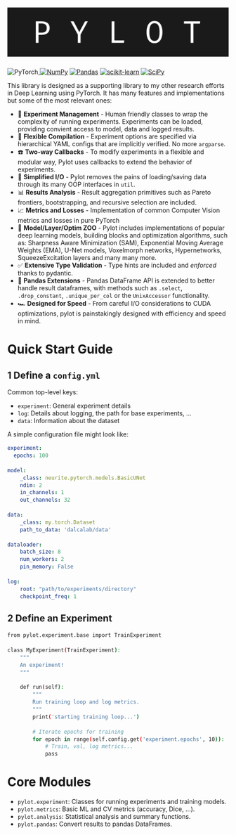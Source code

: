 ![PYLOT](https://raw.githubusercontent.com/JJGO/pylot/assets/pylot-logo.jpg)
=====

<p dir="auto"><a target="_blank" rel="noopener noreferrer nofollow" href="https://camo.githubusercontent.com/15ab61ce30a10d53ef73580f936329f8308021ebf6dc90f51c817d522516d40f/68747470733a2f2f696d672e736869656c64732e696f2f62616467652f5079546f7263682d2532334545344332432e7376673f7374796c653d666f722d7468652d6261646765266c6f676f3d5079546f726368266c6f676f436f6c6f723d7768697465"></a>
<img src="https://camo.githubusercontent.com/15ab61ce30a10d53ef73580f936329f8308021ebf6dc90f51c817d522516d40f/68747470733a2f2f696d672e736869656c64732e696f2f62616467652f5079546f7263682d2532334545344332432e7376673f7374796c653d666f722d7468652d6261646765266c6f676f3d5079546f726368266c6f676f436f6c6f723d7768697465" alt="PyTorch" data-canonical-src="https://img.shields.io/badge/PyTorch-%23EE4C2C.svg?style=for-the-badge&amp;logo=PyTorch&amp;logoColor=white" style="max-width: 100%;"><a target="_blank" rel="noopener noreferrer nofollow" href="https://camo.githubusercontent.com/bc83deb0379def4c1daa5a17a00cffa64ada5a27b2c7a6630c550c6f00e9bad1/68747470733a2f2f696d672e736869656c64732e696f2f62616467652f5079546f7263685f4c696768746e696e672d2532334545344332432e7376673f7374796c653d666f722d7468652d6261646765266c6f676f3d5079546f7263682d4c696768746e696e67266c6f676f436f6c6f723d7768697465">
<a target="_blank" rel="noopener noreferrer nofollow" href="https://camo.githubusercontent.com/a1c5e9056e3be1e1058d8517b025af60f61f75395a78245776db71a7703aff9c/68747470733a2f2f696d672e736869656c64732e696f2f62616467652f6e756d70792d2532333031333234332e7376673f7374796c653d666f722d7468652d6261646765266c6f676f3d6e756d7079266c6f676f436f6c6f723d7768697465"><img src="https://camo.githubusercontent.com/a1c5e9056e3be1e1058d8517b025af60f61f75395a78245776db71a7703aff9c/68747470733a2f2f696d672e736869656c64732e696f2f62616467652f6e756d70792d2532333031333234332e7376673f7374796c653d666f722d7468652d6261646765266c6f676f3d6e756d7079266c6f676f436f6c6f723d7768697465" alt="NumPy" data-canonical-src="https://img.shields.io/badge/numpy-%23013243.svg?style=for-the-badge&amp;logo=numpy&amp;logoColor=white" style="max-width: 100%;"></a>
<a target="_blank" rel="noopener noreferrer nofollow" href="https://camo.githubusercontent.com/f737c8a9e60949e59f80fcca0b0019df76efb3c8ae56d38736bb93e44b447000/68747470733a2f2f696d672e736869656c64732e696f2f62616467652f70616e6461732d2532333135303435382e7376673f7374796c653d666f722d7468652d6261646765266c6f676f3d70616e646173266c6f676f436f6c6f723d7768697465"><img src="https://camo.githubusercontent.com/f737c8a9e60949e59f80fcca0b0019df76efb3c8ae56d38736bb93e44b447000/68747470733a2f2f696d672e736869656c64732e696f2f62616467652f70616e6461732d2532333135303435382e7376673f7374796c653d666f722d7468652d6261646765266c6f676f3d70616e646173266c6f676f436f6c6f723d7768697465" alt="Pandas" data-canonical-src="https://img.shields.io/badge/pandas-%23150458.svg?style=for-the-badge&amp;logo=pandas&amp;logoColor=white" style="max-width: 100%;"></a>
<a target="_blank" rel="noopener noreferrer nofollow" href="https://camo.githubusercontent.com/5e8b6493343a841ed161f1862e7de688f67ba8809ad0a76a8f04af618ab2c3bf/68747470733a2f2f696d672e736869656c64732e696f2f62616467652f7363696b69742d2d6c6561726e2d2532334637393331452e7376673f7374796c653d666f722d7468652d6261646765266c6f676f3d7363696b69742d6c6561726e266c6f676f436f6c6f723d7768697465"><img src="https://camo.githubusercontent.com/5e8b6493343a841ed161f1862e7de688f67ba8809ad0a76a8f04af618ab2c3bf/68747470733a2f2f696d672e736869656c64732e696f2f62616467652f7363696b69742d2d6c6561726e2d2532334637393331452e7376673f7374796c653d666f722d7468652d6261646765266c6f676f3d7363696b69742d6c6561726e266c6f676f436f6c6f723d7768697465" alt="scikit-learn" data-canonical-src="https://img.shields.io/badge/scikit--learn-%23F7931E.svg?style=for-the-badge&amp;logo=scikit-learn&amp;logoColor=white" style="max-width: 100%;"></a>
<a target="_blank" rel="noopener noreferrer nofollow" href="https://camo.githubusercontent.com/e70497c8ce44be13c11100d9ca6cd835a78ef716df5b4385c44ada096dec357a/68747470733a2f2f696d672e736869656c64732e696f2f62616467652f53636950792d2532333043353541352e7376673f7374796c653d666f722d7468652d6261646765266c6f676f3d7363697079266c6f676f436f6c6f723d257768697465"><img src="https://camo.githubusercontent.com/e70497c8ce44be13c11100d9ca6cd835a78ef716df5b4385c44ada096dec357a/68747470733a2f2f696d672e736869656c64732e696f2f62616467652f53636950792d2532333043353541352e7376673f7374796c653d666f722d7468652d6261646765266c6f676f3d7363697079266c6f676f436f6c6f723d257768697465" alt="SciPy" data-canonical-src="https://img.shields.io/badge/SciPy-%230C55A5.svg?style=for-the-badge&amp;logo=scipy&amp;logoColor=%white" style="max-width: 100%;"></a>
<!-- <a target="_blank" rel="noopener noreferrer nofollow" href="https://camo.githubusercontent.com/01a0e0358e1ce867c57b40f3fc5e037d6f0b7b8946ad9856749b3cf1830c0767/68747470733a2f2f696d672e736869656c64732e696f2f62616467652f6f70656e63762d25323377686974652e7376673f7374796c653d666f722d7468652d6261646765266c6f676f3d6f70656e6376266c6f676f436f6c6f723d7768697465"><img src="https://camo.githubusercontent.com/01a0e0358e1ce867c57b40f3fc5e037d6f0b7b8946ad9856749b3cf1830c0767/68747470733a2f2f696d672e736869656c64732e696f2f62616467652f6f70656e63762d25323377686974652e7376673f7374796c653d666f722d7468652d6261646765266c6f676f3d6f70656e6376266c6f676f436f6c6f723d7768697465" alt="OpenCV" data-canonical-src="https://img.shields.io/badge/opencv-%23white.svg?style=for-the-badge&amp;logo=opencv&amp;logoColor=white" style="max-width: 100%;"></a> -->


This library is designed as a supporting library to my other research efforts in Deep Learning using PyTorch. It has many features and implementations but some of the most relevant ones:

- 🧪 **Experiment Management** - Human friendly classes to wrap the complexity of running experiments. Experiments can be loaded, providing convient access to model, data and logged results.
- 🚀 **Flexible Compilation** - Experiment options are specified via hierarchical YAML configs that are implicitly verified. No more `argparse`.
- ☎️ **Two-way Callbacks** - To modify experiments in a flexible and modular way, Pylot uses callbacks to extend the behavior of experiments.
- 💾 **Simplified I/O** - Pylot removes the pains of loading/saving data through its many OOP interfaces in `util`.
- 📊 **Results Analysis** - Result aggregation primitives such as Pareto frontiers, bootstrapping, and recursive selection are included.
- 📈 **Metrics and Losses** - Implementation of common Computer Vision metrics and losses in pure PyTorch
- 🐘 **Model/Layer/Optim ZOO** - Pylot includes implementations of popular deep learning models, building blocks and optimization algorithms, such as: Sharpness Aware Minimization (SAM), Exponential Moving Average Weights (EMA), U-Net models, Voxelmorph networks, Hypernetworks, SqueezeExcitation layers and many many more.
- ✅ **Extensive Type Validation** - Type hints are included and _enforced_ thanks to pydantic.
- 🐼 **Pandas Extensions** - Pandas DataFrame API is extended to better handle result dataframes, with methods such as `.select`, `.drop_constant`, `.unique_per_col`  or the `UnixAccessor` functionality.
- 🏎️ **Designed for Speed** - From careful I/O considerations to CUDA optimizations, pylot is painstakingly designed with efficiency and speed in mind.

# Quick Start Guide

## 1 Define a `config.yml`
Common top-level keys:
- `experiment`: General experiment details
- `log`: Details about logging, the path for base experiments, ...
- `data`: Information about the dataset

A simple configuration file might look like:

```yaml
experiment:
  epochs: 100

model:
    _class: neurite.pytorch.models.BasicUNet
    ndim: 2
    in_channels: 1
    out_channels: 32

data:
    _class: my.torch.Dataset
    path_to_data: 'dalcalab/data'

dataloader:
    batch_size: 8
    num_workers: 2
    pin_memory: False

log:
    root: "path/to/experiments/directory"
    checkpoint_freq: 1
```

## 2 Define an Experiment

```bash
from pylot.experiment.base import TrainExperiment

class MyExperiment(TrainExperiment):
    """
    An experiment!
    """

    def run(self):
        """
        Run training loop and log metrics.
        """
        print('starting training loop...')

        # Iterate epochs for training
        for epoch in range(self.config.get('experiment.epochs', 10)):
            # Train, val, log metrics...
            pass
```

# Core Modules
- `pylot.experiment`: Classes for running experiments and training models.
- `pylot.metrics`: Basic ML and CV metrics (accuracy, Dice, ...).
- `pylot.analysis`: Statistical analysis and summary functions.
- `pylot.pandas`: Convert results to pandas DataFrames.
